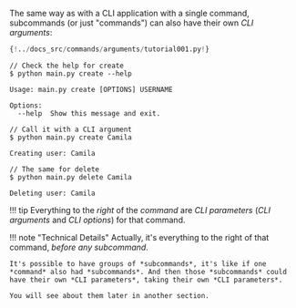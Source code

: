 The same way as with a CLI application with a single command, subcommands (or just "commands") can also have their own *CLI arguments*:

```Python hl_lines="7  12"
{!../docs_src/commands/arguments/tutorial001.py!}
```

<div class="termy">

```console
// Check the help for create
$ python main.py create --help

Usage: main.py create [OPTIONS] USERNAME

Options:
  --help  Show this message and exit.

// Call it with a CLI argument
$ python main.py create Camila

Creating user: Camila

// The same for delete
$ python main.py delete Camila

Deleting user: Camila
```

</div>

!!! tip
    Everything to the *right* of the *command* are *CLI parameters* (*CLI arguments* and *CLI options*) for that command.

!!! note "Technical Details"
    Actually, it's everything to the right of that command, *before any subcommand*.

    It's possible to have groups of *subcommands*, it's like if one *command* also had *subcommands*. And then those *subcommands* could have their own *CLI parameters*, taking their own *CLI parameters*.

    You will see about them later in another section.
